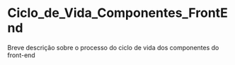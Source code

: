 # Ciclo_de_Vida_Componentes_FrontEnd
Breve descrição sobre o processo do ciclo de vida dos componentes do front-end
